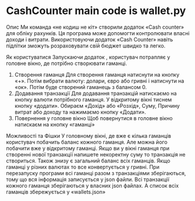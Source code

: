 # CashCounter main code is wallet.py

Опис
Ми команда «не кодиш не кіт» створили додаток
 «Cash counter» для обліку рахунків. 
Ця програма може допомогти контролювати власні доходи і витрати. 
Використовуючи додаток «Cash Counter» навіть підлітки зможуть розраховувати свій бюджет швидко та легко.

Як користуватися
Запускаючи додаток , користувач потрапляє  у головне вікно, де потрібно створювати гаманці.

1.	 Створення гаманця
Для створення гаманця натиснути на кнопку «+». Потім вибрати валюту: долари, євро або гривні і натиснути на «ок». Потім буде створений гаманець з балансом 0.
2.	 Додавання транзакції
Для додавання транзакцій натискаємо на кнопку валюти потрібного гаманця. У відкритому вікні тиснем кнопку «додати». Обираєм «Дохід» або «Розхід», Суму, Причину витрат або доходу та нажимаємо кнопку «Додати».
3.	 Повернення у головне вікно
Щоб повернутися в головне вікно натискаєм на кнопку «гаманці»


Можливості та Фішки
У головному вікні, де вже є кілька гаманців користувач побачить баланс кожного гаманця. Але можна його побачити вже у відкритому гаманці.
Якщо ви у вікні гаманця при створенні нової транзакції напишете некоректну суму то транзакція не створиться.
Також знизу є загальний баланс всіх гаманців. Якщо гаманці у різних валютах то все конвертується у гривні. 
При перезапуску програми всі гаманці разом з транзакціями зберігаються, тому що вся інформація записується у json файли.  Всі транзакції кожного гаманця зберігаються у власних json файлах.
А список всіх гаманців збережується у «wallets.json»


